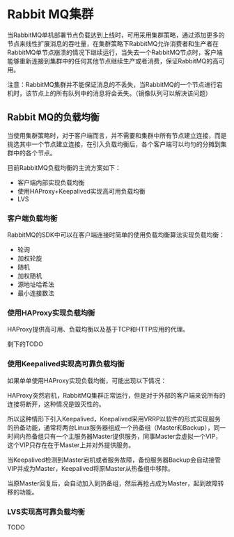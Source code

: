# Rabbit MQ集群

当RabbitMQ单机部署节点负载达到上线时，可用采用集群策略，通过添加更多的节点来线性扩展消息的吞吐量，在集群策略下RabbitMQ允许消费者和生产者在RabbitMQ单节点崩溃的情况下继续运行，当失去一个RabbitMQ节点时，客户端能够重新连接到集群中的任何其他节点继续生产或者消费，保证RabbitMQ的高可用。



注意：RabbitMQ集群并不能保证消息的不丢失，当RabbitMQ的一个节点进行宕机时，该节点上的所有队列中的消息将会丢失。（镜像队列可以解决该问题）

## Rabbit MQ的负载均衡

当使用集群策略时，对于客户端而言，并不需要和集群中所有节点建立连接，而是挑选其中一个节点建立连接，在引入负载均衡后，各个客户端可以均匀的分摊到集群中的各个节点。

目前RabbitMQ负载均衡的主流方案如下：

- 客户端内部实现负载均衡
- 使用HAProxy+Keepalived实现高可用负载均衡
- LVS

### 客户端负载均衡

RabbitMQ的SDK中可以在客户端连接时简单的使用负载均衡算法实现负载均衡：

- 轮询
- 加权轮旋
- 随机
- 加权随机
- 源地址哈希法
- 最小连接数法

### 使用HAProxy实现负载均衡

HAProxy提供高可用、负载均衡以及基于TCP和HTTP应用的代理。

剩下的TODO

### 使用Keepalived实现高可靠负载均衡

如果单单使用HAProxy实现负载均衡，可能出现以下情况：

HAProxy突然宕机，RabbitMQ集群正常运行，但是对于外部的客户端来说所有的连接将断开，这种情况是毁灭性的。

所以这种情形下引入Keepalived，Keepalived采用VRRP以软件的形式实现服务的热备功能，通常将两台Linux服务器组成一个热备组（Master和Backup），同一时间内热备组只有一个主服务器Master提供服务，同事Master会虚拟一个VIP，这个VIP只存在在于Master上并对外提供服务。

当Keepalived检测到Master宕机或者服务故障，备份服务器Backup会自动接管VIP并成为Master，Keepalived将原Master从热备组中移除。

当原Master回复后，会自动加入到热备组，然后再抢占成为Master，起到故障转移的功能。

### LVS实现高可靠负载均衡

TODO